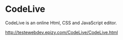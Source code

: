 # CodeLive
CodeLive is an online Html, CSS and JavaScript editor.

http://testewebdev.epizy.com/CodeLive/CodeLive.html
